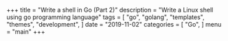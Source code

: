 +++
title = "Write a shell in Go (Part 2)"
description = "Write a Linux shell using go programming language"
tags = [
    "go",
    "golang",
    "templates",
    "themes",
    "development",
]
date = "2019-11-02"
categories = [
    "Go",
]
menu = "main"
+++
